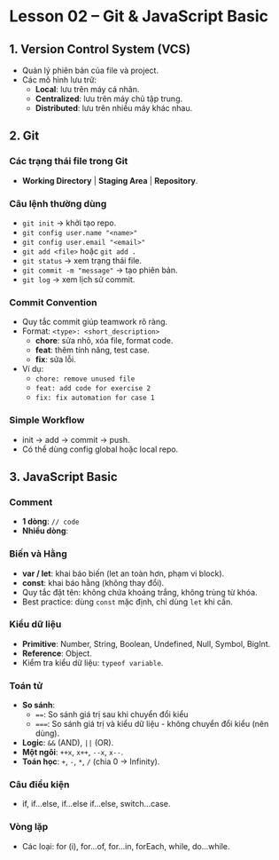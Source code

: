 # Lesson 02 – Git & JavaScript Basic

## 1. Version Control System (VCS)

- Quản lý phiên bản của file và project.
- Các mô hình lưu trữ:
  - **Local**: lưu trên máy cá nhân.
  - **Centralized**: lưu trên máy chủ tập trung.
  - **Distributed**: lưu trên nhiều máy khác nhau.

## 2. Git

### Các trạng thái file trong Git

- **Working Directory** | **Staging Area** | **Repository**.

### Câu lệnh thường dùng

- `git init` → khởi tạo repo.
- `git config user.name "<name>"`
- `git config user.email "<email>"`
- `git add <file>` hoặc `git add .`
- `git status` → xem trạng thái file.
- `git commit -m "message"` → tạo phiên bản.
- `git log` → xem lịch sử commit.

### Commit Convention

- Quy tắc commit giúp teamwork rõ ràng.
- Format: `<type>: <short_description>`
  - **chore**: sửa nhỏ, xóa file, format code.
  - **feat**: thêm tính năng, test case.
  - **fix**: sửa lỗi.
- Ví dụ:
  - `chore: remove unused file`
  - `feat: add code for exercise 2`
  - `fix: fix automation for case 1`

### Simple Workflow

- init → add → commit → push.
- Có thể dùng config global hoặc local repo.

## 3. JavaScript Basic

### Comment

- **1 dòng**: `// code`
- **Nhiều dòng**:

### Biến và Hằng

- **var / let**: khai báo biến (let an toàn hơn, phạm vi block).
- **const**: khai báo hằng (không thay đổi).
- Quy tắc đặt tên: không chứa khoảng trắng, không trùng từ khóa.
- Best practice: dùng `const` mặc định, chỉ dùng `let` khi cần.

### Kiểu dữ liệu

- **Primitive**: Number, String, Boolean, Undefined, Null, Symbol, BigInt.
- **Reference**: Object.
- Kiểm tra kiểu dữ liệu: `typeof variable`.

### Toán tử

- **So sánh**:
  - `==`: So sánh giá trị sau khi chuyển đổi kiểu
  - `===`: So sánh giá trị và kiểu dữ liệu - không chuyển đổi kiểu (nên dùng).
- **Logic**: `&&` (AND), `||` (OR).
- **Một ngôi**: `++x`, `x++`, `--x`, `x--`.
- **Toán học**: `+`, `-`, `*`, `/` (chia 0 → Infinity).

### Câu điều kiện

- if, if...else, if...else if...else, switch...case.

### Vòng lặp

- Các loại: for (i), for...of, for...in, forEach, while, do...while.
